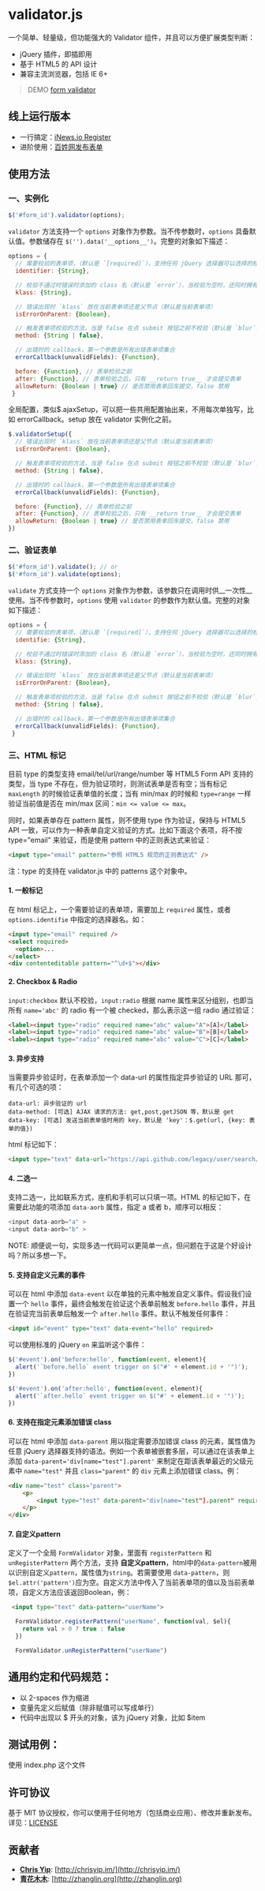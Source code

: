 # validator.js

一个简单、轻量级，但功能强大的 Validator 组件，并且可以方便扩展类型判断：

- jQuery 插件，即插即用
- 基于 HTML5 的 API 设计
- 兼容主流浏览器，包括 IE 6+

> DEMO [form validator](http://sofish.github.io/validator.js/)

## 线上运行版本

- 一行搞定：[iNews.io Register](http://inews.io/account/register)
- 进阶使用：[百姓网发布表单](http://shanghai.baixing.com/fabu/ershouqiche)

## 使用方法

### 一、实例化
```js
$('#form_id').validator(options);
```

`validator` 方法支持一个 `options` 对象作为参数。当不传参数时，`options` 具备默认值。参数储存在 `$('').data('__options__')`。完整的对象如下描述：

```js
options = {
  // 需要校验的表单项，（默认是 `[required]`），支持任何 jQuery 选择器可以选择的标识
  identifier: {String},

  // 校验不通过时错误时添加的 class 名（默认是 `error`），当校验为空时，还同时拥有 `empty` 这个 classname
  klass: {String},

  // 错误出现时 `klass` 放在当前表单项还是父节点（默认是当前表单项）
  isErrorOnParent: {Boolean},

  // 触发表单项校验的方法，当是 false 在点 submit 按钮之前不校验（默认是 `blur`）
  method: {String | false},

  // 出错时的 callback，第一个参数是所有出错表单项集合
  errorCallback(unvalidFields): {Function},

  before: {Function}, // 表单检验之前
  after: {Function}, // 表单校验之后，只有 __return true__ 才会提交表单
  allowReturn: {Boolean | true} // 是否禁用表单回车提交，false 禁用
 }
```
全局配置，类似$.ajaxSetup，可以把一些共用配置抽出来，不用每次单独写，比如 errorCallback。setup 放在 validator 实例化之前。

```js
$.validatorSetup({
  // 错误出现时 `klass` 放在当前表单项还是父节点（默认是当前表单项）
  isErrorOnParent: {Boolean},

  // 触发表单项校验的方法，当是 false 在点 submit 按钮之前不校验（默认是 `blur`）
  method: {String | false},

  // 出错时的 callback，第一个参数是所有出错表单项集合
  errorCallback(unvalidFields): {Function},

  before: {Function}, // 表单检验之前
  after: {Function}, // 表单校验之后，只有 __return true__ 才会提交表单
  allowReturn: {Boolean | true} // 是否禁用表单回车提交，false 禁用
})
```

### 二、验证表单
```js
$('#form_id').validate(); // or
$('#form_id').validate(options);
```

`validate` 方式支持一个 `options` 对象作为参数，该参数只在调用时供__一次性__使用。当不传参数时，`options` 使用 `validator` 的参数作为默认值。完整的对象如下描述：

```js
options = {
  // 需要校验的表单项，（默认是 `[required]`），支持任何 jQuery 选择器可以选择的标识
  identifie: {String},

  // 校验不通过时错误时添加的 class 名（默认是 `error`），当校验为空时，还同时拥有 `empty` 这个 classname
  klass: {String},

  // 错误出现时 `klass` 放在当前表单项还是父节点（默认是当前表单项）
  isErrorOnParent: {Boolean},

  // 触发表单项校验的方法，当是 false 在点 submit 按钮之前不校验（默认是 `blur`）
  method: {String | false},

  // 出错时的 callback，第一个参数是所有出错表单项集合
  errorCallback(unvalidFields): {Function},
 }
```

### 三、HTML 标记

目前 type 的类型支持 email/tel/url/range/number 等 HTML5 Form API 支持的类型，当 type 不存在，但为验证项时，则测试表单是否有空；当有标记 `maxLength` 的时候验证表单值的长度；当有 min/max 的时候和 `type=range` 一样验证当前值是否在 min/max 区间：`min <= value <= max`。

同时，如果表单存在 pattern 属性，则不使用 type 作为验证，保持与 HTML5 API 一致，可以作为一种表单自定义验证的方式。比如下面这个表项，将不按 type="email" 来验证，而是使用 pattern 中的正则表达式来验证：

```html
<input type="email" pattern="参照 HTML5 规范的正则表达式" />
```

注：type 的支持在 validator.js 中的 patterns 这个对象中。

#### 1. 一般标记

在 html 标记上，一个需要验证的表单项，需要加上 `required` 属性，或者 `options.identifie` 中指定的选择器名。如：

```html
<input type="email" required />
<select required>
  <option>...
</select>
<div contenteditable pattern="^\d+$"></div>
```

#### 2. Checkbox & Radio

`input:checkbox` 默认不校验，`input:radio` 根据 name 属性来区分组别，也即当所有 `name='abc'` 的 radio 有一个被 checked，那么表示这一组 radio 通过验证：

```html
<label><input type="radio" required name="abc" value="A">[A]</label>
<label><input type="radio" required name="abc" value="B">[B]</label>
<label><input type="radio" required name="abc" value="C">[C]</label>
```

#### 3. 异步支持

当需要异步验证时，在表单添加一个 data-url 的属性指定异步验证的 URL 那可，有几个可选的项：

```
data-url: 异步验证的 url
data-method: [可选] AJAX 请求的方法: get,post,getJSON 等，默认是 get
data-key: [可选] 发送当前表单值时用的 key，默认是 'key'：$.get(url, {key: 表单的值})
```

html 标记如下：

```html
<input type="text" data-url="https://api.github.com/legacy/user/search/china" data-method="getJSON" required>
```

#### 4. 二选一

支持二选一，比如联系方式，座机和手机可以只填一项。HTML 的标记如下，在需要此功能的项添加 `data-aorb` 属性，指定 a 或者 b，顺序可以相反：

```js
<input data-aorb="a" >
<input data-aorb="b" >
```

NOTE: 顺便说一句，实现多选一代码可以更简单一点，但问题在于这是个好设计吗？所以多想一下。

#### 5. 支持自定义元素的事件

可以在 html 中添加 `data-event` 以在单独的元素中触发自定义事件。假设我们设置一个 `hello` 事件，最终会触发在验证这个表单前触发 `before.hello` 事件，并且在验证完当前表单后触发一个 `after.hello` 事件。默认不触发任何事件：

```html
<input id="event" type="text" data-event="hello" required>
```

可以使用标准的 jQuery `on` 来监听这个事件：

```js
$('#event').on('before:hello', function(event, element){
  alert('`before.hello` event trigger on $("#' + element.id + '")');
})

$('#event').on('after:hello', function(event, element){
  alert('`after.hello` event trigger on $("#' + element.id + '")');
})
```
#### 6. 支持在指定元素添加错误 class
可以在 html 中添加 `data-parent` 用以指定需要添加错误 class 的元素，属性值为任意 jQuery 选择器支持的语法。例如一个表单被嵌套多层，可以通过在该表单上添加 `data-parent='div[name="test"].parent'` 来制定在距该表单最近的父级元素中 `name="test"` 并且 `class="parent"` 的 `div` 元素上添加错误 class。例：

```html
<div name="test" class="parent">
	<p>
		<input type="test" data-parent="div[name="test"].parent" required>
	</p>
</div>
```

#### 7. 自定义pattern
定义了一个全局 `FormValidator` 对象，里面有 `registerPattern` 和 `unRegisterPattern` 两个方法，支持 **自定义pattern**，html中的`data-pattern`被用以识别自定义`pattern`，属性值为`string`。若需要使用 `data-pattern`，则 `$el.attr('pattern')`应为空。自定义方法中传入了当前表单项的值以及当前表单项，自定义方法应该返回Boolean，例：
```html
 <input type="text" data-pattern="userName">
```

``` javascript
  FormValidator.registerPattern("userName", function(val, $el){
    return val > 0 ? true : false
  })

  FormValidator.unRegisterPattern("userName")


```

## 通用约定和代码规范：

- 以 2-spaces 作为缩进
- 变量先定义后赋值（除非赋值可以写成单行）
- 代码中出现以 $ 开头的对象，该为 jQuery 对象，比如 $item

## 测试用例：

使用 index.php 这个文件

## 许可协议

基于 MIT 协议授权，你可以使用于任何地方（包括商业应用）、修改并重新发布。详见：[LICENSE](https://github.com/sofish/validator.js/blob/master/LICENSE)

## 贡献者

- __[Chris Yip](https://github.com/ChrisYip)__: [http://chrisyip.im/](http://chrisyip.im/)
- __[青花木木](https://github.com/zhanglin800)__: [http://zhanglin.org](http://zhanglin.org)
